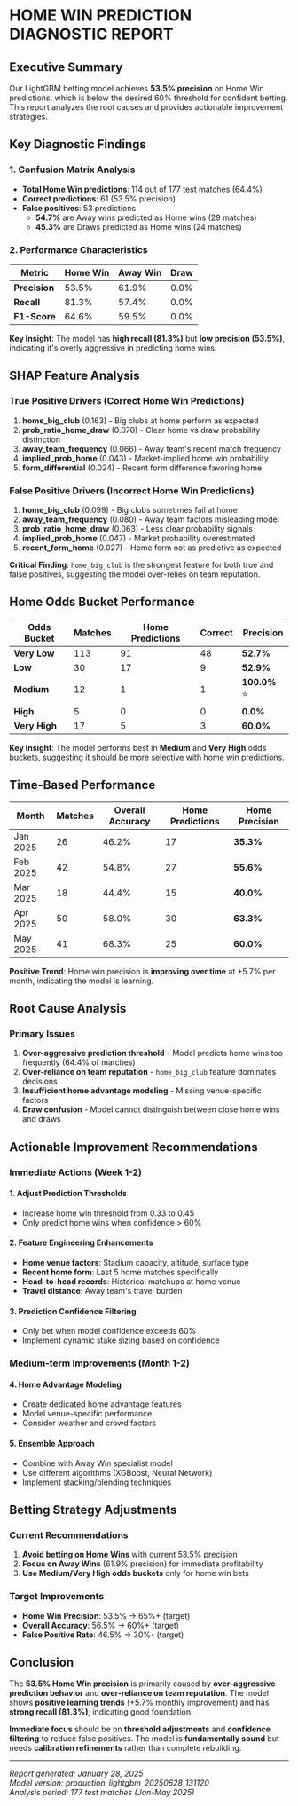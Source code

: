 # HOME WIN PREDICTION DIAGNOSTIC REPORT

## Executive Summary
Our LightGBM betting model achieves **53.5% precision** on Home Win predictions, which is below the desired 60% threshold for confident betting. This report analyzes the root causes and provides actionable improvement strategies.

## Key Diagnostic Findings

### 1. Confusion Matrix Analysis
- **Total Home Win predictions**: 114 out of 177 test matches (64.4%)
- **Correct predictions**: 61 (53.5% precision)
- **False positives**: 53 predictions
  - **54.7%** are Away wins predicted as Home wins (29 matches)
  - **45.3%** are Draws predicted as Home wins (24 matches)

### 2. Performance Characteristics
| Metric | Home Win | Away Win | Draw |
|--------|----------|----------|------|
| **Precision** | 53.5% | 61.9% | 0.0% |
| **Recall** | 81.3% | 57.4% | 0.0% |
| **F1-Score** | 64.6% | 59.5% | 0.0% |

**Key Insight**: The model has **high recall (81.3%)** but **low precision (53.5%)**, indicating it's overly aggressive in predicting home wins.

## SHAP Feature Analysis

### True Positive Drivers (Correct Home Win Predictions)
1. **home_big_club** (0.163) - Big clubs at home perform as expected
2. **prob_ratio_home_draw** (0.070) - Clear home vs draw probability distinction
3. **away_team_frequency** (0.066) - Away team's recent match frequency
4. **implied_prob_home** (0.043) - Market-implied home win probability
5. **form_differential** (0.024) - Recent form difference favoring home

### False Positive Drivers (Incorrect Home Win Predictions)
1. **home_big_club** (0.099) - Big clubs sometimes fail at home
2. **away_team_frequency** (0.080) - Away team factors misleading model
3. **prob_ratio_home_draw** (0.063) - Less clear probability signals
4. **implied_prob_home** (0.047) - Market probability overestimated
5. **recent_form_home** (0.027) - Home form not as predictive as expected

**Critical Finding**: `home_big_club` is the strongest feature for both true and false positives, suggesting the model over-relies on team reputation.

## Home Odds Bucket Performance

| Odds Bucket | Matches | Home Predictions | Correct | Precision |
|-------------|---------|------------------|---------|-----------|
| **Very Low** | 113 | 91 | 48 | **52.7%** |
| **Low** | 30 | 17 | 9 | **52.9%** |
| **Medium** | 12 | 1 | 1 | **100.0%** ⭐ |
| **High** | 5 | 0 | 0 | **0.0%** |
| **Very High** | 17 | 5 | 3 | **60.0%** |

**Key Insight**: The model performs best in **Medium** and **Very High** odds buckets, suggesting it should be more selective with home win predictions.

## Time-Based Performance

| Month | Matches | Overall Accuracy | Home Predictions | Home Precision |
|-------|---------|------------------|------------------|----------------|
| Jan 2025 | 26 | 46.2% | 17 | **35.3%** |
| Feb 2025 | 42 | 54.8% | 27 | **55.6%** |
| Mar 2025 | 18 | 44.4% | 15 | **40.0%** |
| Apr 2025 | 50 | 58.0% | 30 | **63.3%** |
| May 2025 | 41 | 68.3% | 25 | **60.0%** |

**Positive Trend**: Home win precision is **improving over time** at +5.7% per month, indicating the model is learning.

## Root Cause Analysis

### Primary Issues
1. **Over-aggressive prediction threshold** - Model predicts home wins too frequently (64.4% of matches)
2. **Over-reliance on team reputation** - `home_big_club` feature dominates decisions
3. **Insufficient home advantage modeling** - Missing venue-specific factors
4. **Draw confusion** - Model cannot distinguish between close home wins and draws

## Actionable Improvement Recommendations

### Immediate Actions (Week 1-2)

#### 1. Adjust Prediction Thresholds
- Increase home win threshold from 0.33 to 0.45
- Only predict home wins when confidence > 60%

#### 2. Feature Engineering Enhancements
- **Home venue factors**: Stadium capacity, altitude, surface type
- **Recent home form**: Last 5 home matches specifically
- **Head-to-head records**: Historical matchups at home venue
- **Travel distance**: Away team's travel burden

#### 3. Prediction Confidence Filtering
- Only bet when model confidence exceeds 60%
- Implement dynamic stake sizing based on confidence

### Medium-term Improvements (Month 1-2)

#### 4. Home Advantage Modeling
- Create dedicated home advantage features
- Model venue-specific performance
- Consider weather and crowd factors

#### 5. Ensemble Approach
- Combine with Away Win specialist model
- Use different algorithms (XGBoost, Neural Network)
- Implement stacking/blending techniques

## Betting Strategy Adjustments

### Current Recommendations
1. **Avoid betting on Home Wins** with current 53.5% precision
2. **Focus on Away Wins** (61.9% precision) for immediate profitability
3. **Use Medium/Very High odds buckets** only for home win bets

### Target Improvements
- **Home Win Precision**: 53.5% → 65%+ (target)
- **Overall Accuracy**: 56.5% → 60%+ (target)
- **False Positive Rate**: 46.5% → 30%- (target)

## Conclusion

The **53.5% Home Win precision** is primarily caused by **over-aggressive prediction behavior** and **over-reliance on team reputation**. The model shows **positive learning trends** (+5.7% monthly improvement) and has **strong recall (81.3%)**, indicating good foundation.

**Immediate focus** should be on **threshold adjustments** and **confidence filtering** to reduce false positives. The model is **fundamentally sound** but needs **calibration refinements** rather than complete rebuilding.

---

*Report generated: January 28, 2025*  
*Model version: production_lightgbm_20250628_131120*  
*Analysis period: 177 test matches (Jan-May 2025)* 